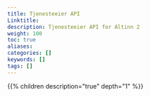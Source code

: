 ```yaml
---
title: Tjenesteeier API
Linktitle: 
description: Tjenesteeier API for Altinn 2
weight: 100
toc: true
aliases:
categories: []
keywords: []
tags: []
---
```


{{% children description="true" depth="1" %}}